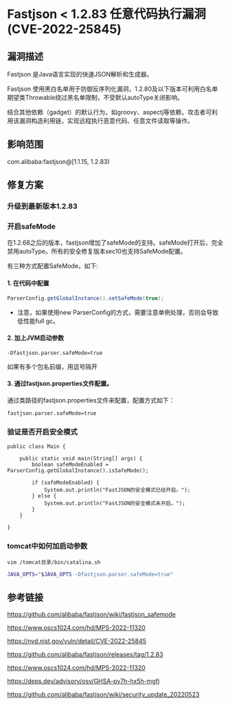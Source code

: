 # Fastjson < 1.2.83 任意代码执行漏洞(CVE-2022-25845)

## 漏洞描述

Fastjson 是Java语言实现的快速JSON解析和生成器。

Fastjson 使用黑白名单用于防御反序列化漏洞，1.2.80及以下版本可利用白名单期望类Throwable绕过黑名单限制，不受默认autoType关闭影响。

结合其他依赖（gadget）的默认行为，如groovy、aspectj等依赖，攻击者可利用该漏洞构造利用链，实现远程执行恶意代码、任意文件读取等操作。

## 影响范围

com.alibaba:fastjson@[1.1.15, 1.2.83)

## 修复方案

### 升级到最新版本1.2.83

### 开启safeMode

在1.2.68之后的版本，fastjson增加了safeMode的支持。safeMode打开后，完全禁用autoType。所有的安全修复版本sec10也支持SafeMode配置。

有三种方式配置SafeMode，如下:

#### 1. 在代码中配置

```java
ParserConfig.getGlobalInstance().setSafeMode(true); 
```

- 注意，如果使用new ParserConfig的方式，需要注意单例处理，否则会导致低性能full gc。

#### 2. 加上JVM启动参数

```script
-Dfastjson.parser.safeMode=true 
```

如果有多个包名前缀，用逗号隔开

#### 3. 通过fastjson.properties文件配置。

通过类路径的fastjson.properties文件来配置，配置方式如下：

```properties
fastjson.parser.safeMode=true
```

### 验证是否开启安全模式

```
public class Main {

    public static void main(String[] args) {
        boolean safeModeEnabled = ParserConfig.getGlobalInstance().isSafeMode();

        if (safeModeEnabled) {
            System.out.println("FastJSON的安全模式已经开启。");
        } else {
            System.out.println("FastJSON的安全模式未开启。");
        }
    }

}
```

### tomcat中如何加启动参数

`vim /tomcat目录/bin/catalina.sh`

```sh
JAVA_OPTS="$JAVA_OPTS -Dfastjson.parser.safeMode=true"
```

## 参考链接

https://github.com/alibaba/fastjson/wiki/fastjson_safemode

https://www.oscs1024.com/hd/MPS-2022-11320

https://nvd.nist.gov/vuln/detail/CVE-2022-25845

https://github.com/alibaba/fastjson/releases/tag/1.2.83

https://www.oscs1024.com/hd/MPS-2022-11320

https://deps.dev/advisory/osv/GHSA-pv7h-hx5h-mgfj

https://github.com/alibaba/fastjson/wiki/security_update_20220523
